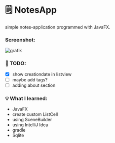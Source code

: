 # 🗒️ NotesApp


simple notes-application programmed with JavaFX.

### Screenshot:

![grafik](https://user-images.githubusercontent.com/40525330/149590933-fe796822-7e67-43ba-b578-fa9f6f498851.png)

### 🚀 TODO:
- [x] show creationdate in listview
- [ ] maybe add tags?
- [ ] adding about section

### 💡 What I learned:
- JavaFX
- create custom ListCell
- using SceneBuilder
- using IntelliJ Idea
- gradle
- Sqlite

